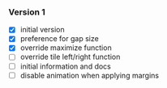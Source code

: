 ### Version 1

- [x] initial version
- [x] preference for gap size
- [x] override maximize function
- [ ] override tile left/right function
- [ ] initial information and docs
- [ ] disable animation when applying margins
